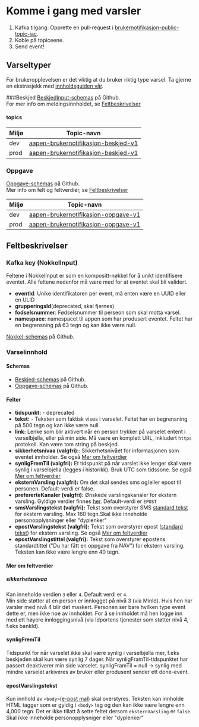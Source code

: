 # Komme i gang med varsler

1. Kafka tilgang: Opprette en pull-request i [brukernotifikasjon-public-topic-iac](https://github.com/navikt/brukernotifikasjon-public-topic-iac).
2. Koble på topiceene.
3. Send event!

## Varseltyper
For brukeropplevelsen er det viktig at du bruker riktig type varsel. Ta gjerne en ekstrasjekk med [innholdsguiden vår](https://tms-dokumentasjon.intern.nav.no/innholdsguide).

###Beskjed
[BeskjedInput-schemas](https://github.com/navikt/brukernotifikasjon-schemas/blob/main/src/main/avro/beskjedInput.avsc) på Github. \
For mer info om meldingsinnholdet, se [Feltbeskrivelser](#Feltbeskrivelser)
#### topics
| Miljø  | Topic-navn  |
|---|---|
| dev | [aapen-brukernotifikasjon-beskjed-v1](https://github.com/navikt/brukernotifikasjon-public-topic-iac/blob/main/dev-gcp/aapen-brukernotifikasjon-beskjed.yaml) |
| prod | [aapen-brukernotifikasjon-beskjed-v1](https://github.com/navikt/brukernotifikasjon-public-topic-iac/blob/main/prod-gcp/aapen-brukernotifikasjon-beskjed.yaml) |

### Oppgave
[Oppgave-schemas](https://github.com/navikt/brukernotifikasjon-schemas/blob/main/src/main/avro/oppgaveInput.avsc) på Github. \
Mer info om felt og feltverdier, se [Feltbeskrivelser](#Feltbeskrivelser)

| Miljø  | Topic-navn  |
|---|---|
| dev | [aapen-brukernotifikasjon-oppgave-v1](https://github.com/navikt/brukernotifikasjon-public-topic-iac/blob/main/dev-gcp/aapen-brukernotifikasjon-oppgave.yaml) |
| prod | [aapen-brukernotifikasjon-oppgave-v1](https://github.com/navikt/brukernotifikasjon-public-topic-iac/blob/main/prod-gcp/aapen-brukernotifikasjon-oppgave.yaml) |



## Feltbeskrivelser

### Kafka key (NokkelInput)
Feltene i NokkelInput er som en kompositt-nøkkel for å unikt identifisere eventet.
Alle feltene nedenfor må være med for at eventet skal bli validert.

* **eventId**: Unike identifikatoren per event, må enten være en UUID eller en ULID  
* **grupperingsId**(deprecated, skal fjernes)
* **fodselsnummer**: Fødselsnummer til perseon som skal motta varsel. 
* **namespace**: namespacet til appen som har produsert eventet. Feltet har en begrensning på 63 tegn og kan ikke være null.

[Nokkel-schemas](https://github.com/navikt/brukernotifikasjon-schemas/blob/main/src/main/avro/nokkelInput.avsc) på Github.

### Varselinnhold

#### Schemas
* [Beskjed-schemas](https://github.com/navikt/brukernotifikasjon-schemas/blob/main/src/main/avro/beskjedInput.avsc) på Github.
* [Oppgave-schemas](https://github.com/navikt/brukernotifikasjon-schemas/blob/main/src/main/avro/oppgaveInput.avsc) på Github.

#### Felter

* **tidspunkt:** - deprecated
* **tekst:** - Teksten som faktisk vises i varselet. Feltet har en begrensning på 500 tegn og kan ikke være null.
* **link:** Lenke som blir aktivert når en person trykker på varselet entent i varselbjella, eller på min side. Må være en komplett URL, inkludert `https` protokoll. Kan være tom string på beskjed.
* **sikkerhetsnivaa (valgfri):**: Sikkerhetsnivået for informasjonen som eventet innholder. Se også [Mer om feltverdier](#Mer-om-feltverdier)
* **synligFremTil (valgfri):** Et tidspunkt på når varslet ikke lenger skal være synlig i varselbjella (legges i historikk). Bruk UTC som tidssone. Se også [Mer om feltverdier](#Mer-om-feltverdier)
* **eksternVarsling (valgfri):** Om det skal sendes sms og/eller epost til personen. Default-verdi er false.
* **prefererteKanaler (valgfri):** Ønskede varslingskanaler for ekstern varsling. Gyldige verdier finnes [her](https://github.com/navikt/brukernotifikasjon-schemas/blob/main/src/main/java/no/nav/brukernotifikasjon/schemas/builders/domain/PreferertKanal.java). Default-verdi er `EPOST`
* **smsVarslingstekst (valgfri):** Tekst som overstyrer SMS [standard tekst](https://github.com/navikt/dittnav-varselbestiller/blob/main/src/main/resources/texts/sms_oppgave.txt) for ekstern varsling. Max 160 tegn.Skal ikke inneholde personopplysninger eller "dyplenker"
* **epostVarslingstekst (valgfri):** Tekst som overstyrer epost ([standard tekst](https://github.com/navikt/dittnav-varselbestiller/blob/main/src/main/resources/texts/epost_oppgave.txt)) for ekstern varsling. Se også [Mer om feltverdier](#Mer-om-feltverdier)
* **epostVarslingstittel (valgfri):** Tekst som overstyrer epostens standardtittel ("Du har fått en oppgave fra NAV") for ekstern varsling. Teksten kan ikke være lengre enn 40 tegn.


#### Mer om feltverdier
##### sikkerhetsnivaa
Kan inneholde verdien `3` eller `4`. Default verdi er `4`.\
Min side støtter at en person er innlogget på nivå 3 (via MinId). Hvis hen har varsler med nivå 4 blir det maskert.
Personen ser bare hvilken type event dette er, men ikke noe av innholdet.
For å se innholdet må hen logge inn med ett høyere innloggingsnivå (via Idportens tjenester som støtter nivå 4, f.eks bankId).

#### synligFremTil 
Tidspunkt for når varselet ikke skal være synlig i varselbjella mer, f.eks beskjeden skal kun være synlig 7 dager.
Når synligFramTil-tidspunktet har passert deaktiverer min side varselet.
synligFramTil = null -> synlig med mindre varselet arkiveres av bruker eller produsent sender ett done-event.

#### epostVarslingstekst
Kun innhold av `<body>`([e-post mal](https://github.com/navikt/dittnav-varselbestiller/blob/main/src/main/resources/texts/epost_mal.txt)) skal overstyres.
Teksten kan innholde HTML tagger som er gyldig i `<body>` tag og den kan ikke være lengre enn 4,000 tegn.
Det er ikke tillatt å sette feltet dersom `eksternVarsling` er `false`. Skal ikke inneholde personopplysniger eller "dyplenker"
